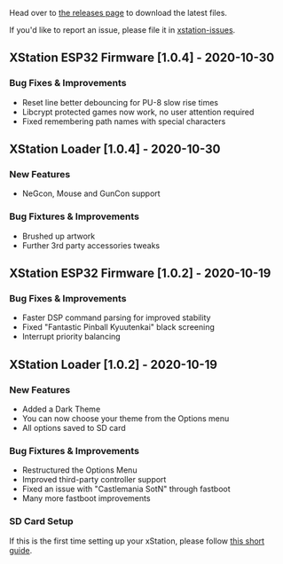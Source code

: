 Head over to [the releases page](https://github.com/x-station/xstation-releases/releases) to download the latest files.   

If you'd like to report an issue, please file it in [xstation-issues](https://github.com/x-station/xstation-issues).   

## XStation ESP32 Firmware [1.0.4] - 2020-10-30

### Bug Fixes & Improvements
- Reset line better debouncing for PU-8 slow rise times
- Libcrypt protected games now work, no user attention required
- Fixed remembering path names with special characters

## XStation Loader [1.0.4] - 2020-10-30
### New Features
- NeGcon, Mouse and GunCon support

### Bug Fixtures & Improvements
- Brushed up artwork
- Further 3rd party accessories tweaks

## XStation ESP32 Firmware [1.0.2] - 2020-10-19

### Bug Fixes & Improvements
- Faster DSP command parsing for improved stability
- Fixed "Fantastic Pinball Kyuutenkai" black screening
- Interrupt priority balancing


## XStation Loader [1.0.2] - 2020-10-19
### New Features
- Added a Dark Theme
- You can now choose your theme from the Options menu
- All options saved to SD card

### Bug Fixtures & Improvements
- Restructured the Options Menu
- Improved third-party controller support
- Fixed an issue with "Castlemania SotN" through fastboot
- Many more fastboot improvements


### SD Card Setup
If this is the first time setting up your xStation, please follow [this short guide](https://github.com/x-station/xstation-releases/blob/main/xStation_User_Guide.pdf).   
